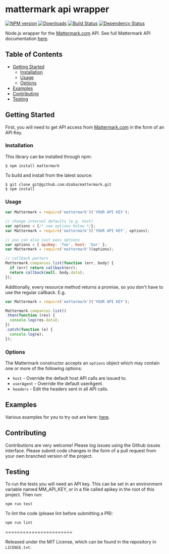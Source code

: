 # mattermark api wrapper

[downloads-image]: http://img.shields.io/npm/dm/mattermark.svg
[npm-url]: https://npmjs.org/package/mattermark
[npm-image]: https://badge.fury.io/js/mattermark.svg

[![NPM version][npm-image]][npm-url] [![Downloads][downloads-image]][npm-url]  [![Build Status](https://travis-ci.org/dzoba/mattermark.svg?branch=master)](https://travis-ci.org/dzoba/mattermark) [![Dependency Status](https://gemnasium.com/dzoba/mattermark.svg)](https://gemnasium.com/dzoba/mattermark)


Node.js wrapper for the [Mattermark.com](http://mattermark.com) API. See full Mattermark API documentation [here](http://http://mattermark.com/api/).

## Table of Contents

- [Getting Started](#getting-started)
  - [Installation](#installation)
  - [Usage](#usage)
  - [Options](#options)
- [Examples](#examples)
- [Contributing](#contributing)
- [Testing](#testing)

## Getting Started

First, you will need to get API access from [Mattermark.com](http://mattermark.com/api/) in the form of an API Key.

### Installation

This library can be installed through npm:

```
$ npm install mattermark
```

To build and install from the latest source:

```
$ git clone git@github.com:dzoba/mattermark.git
$ npm install
```

### Usage
```javascript
var Mattermark = require('mattermark')('YOUR API KEY');

// change internal defaults (e.g. host)
var options = {/* see options below */};
var Mattermark = require('mattermark')('YOUR API KEY', options);

// you can also just pass options
var options = { apiKey: 'foo', host: 'bar' };
var Mattermark = require('mattermark')(options);

// callback pattern
Mattermark.companies.list(function (err, body) {
  if (err) return callback(err);
  return callback(null, body.data);
});
```

Additionally, every resource method returns a promise, so you don't have to use the regular callback. E.g.

```javascript
var Mattermark = require('mattermark')('YOUR API KEY');

Mattermark.companies.list()
.then(function (res) {
  console.log(res.data);
})
.catch(function (e) {
  console.log(e);
});
```

### Options
The Mattermark constructor accepts an `options` object which may contain one or more of the following options:

* `host` - Override the default host API calls are issued to.
* `userAgent` - Override the default userAgent.
* `headers` - Edit the headers sent in all API calls.

## Examples

Various examples for you to try out are here: [here](https://github.com/dzoba/mattermark/tree/master/examples).

## Contributing

Contributions are very welcome!  Please log issues using the Github issues interface.  Please submit code changes in the form of a pull request from your own branched version of the project.

## Testing

To run the tests you will need an API key.  This can be set in an environment variable named MM_API_KEY, or in a file called apikey in the root of this project.  Then run:

    npm run test
To lint the code (please lint before submitting a PR):

    npm run lint

=======================

Released under the MIT License, which can be found in the repository in `LICENSE.txt`.
